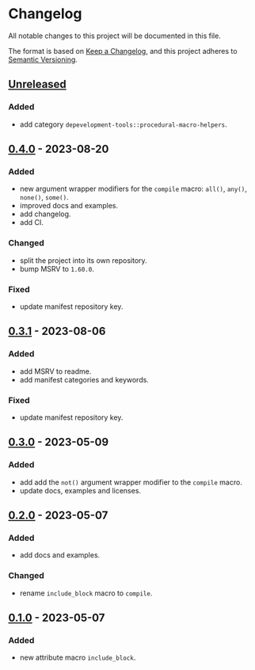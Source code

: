 # Changelog

All notable changes to this project will be documented in this file.

The format is based on [Keep a Changelog], and this project adheres to
[Semantic Versioning].

## [Unreleased]

### Added
- add category `depevelopment-tools::procedural-macro-helpers`.

## [0.4.0] - 2023-08-20

### Added
- new argument wrapper modifiers for the `compile` macro:
  `all()`, `any()`, `none()`, `some()`.
- improved docs and examples.
- add changelog.
- add CI.

### Changed
- split the project into its own repository.
- bump MSRV to `1.60.0`.

### Fixed
- update manifest repository key.

## [0.3.1] - 2023-08-06

### Added
- add MSRV to readme.
- add manifest categories and keywords.

### Fixed
- update manifest repository key.

## [0.3.0] - 2023-05-09

### Added
- add add the `not()` argument wrapper modifier to the `compile` macro.
- update docs, examples and licenses.

## [0.2.0] - 2023-05-07

### Added
- add docs and examples.

### Changed
- rename `include_block` macro to `compile`.

## [0.1.0] - 2023-05-07

### Added
- new attribute macro `include_block`.

[unreleased]: https://github.com/andamira/devela_macros/compare/v0.4.0...HEAD
[0.4.0]: https://github.com/andamira/devela_macros/releases/tag/v0.4.0
[0.3.1]: https://github.com/andamira/devela_macros/releases/tag/v0.3.1
[0.3.0]: https://github.com/andamira/devela_macros/releases/tag/v0.3.0
[0.2.0]: https://github.com/andamira/devela_macros/releases/tag/v0.2.0
[0.1.0]: https://github.com/andamira/devela_macros/releases/tag/v0.1.0

[Keep a Changelog]: https://keepachangelog.com/en/1.0.0/
[Semantic Versioning]: https://semver.org/spec/v2.0.0.html
